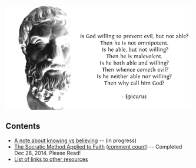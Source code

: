 
![](img/epicurus-god-willing-white.jpg)


Contents
--------------------------------------------------------------------------------

-   [A note about knowing vs believing](knowing-vs-believing.html) -- (in progress)
-   [The Socratic Method Applied to Faith](socratic-method-on-faith.html) ([comment count](socratic-method-on-faith.html#disqus_thread)) -- Completed Dec 28, 2014. Please Read!
-   [List of links to other resources](links.html)

